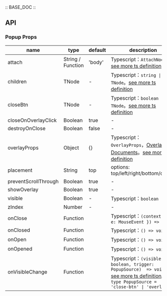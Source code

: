 :: BASE_DOC ::

## API

### Popup Props

name | type | default | description | required
-- | -- | -- | -- | --
attach | String / Function | 'body' | Typescript：`AttachNode`。[see more ts definition](https://github.com/TDesignOteam/tdesign-mobile-react/blob/develop/src/common.ts) | N
children | TNode | - | Typescript：`string \| TNode`。[see more ts definition](https://github.com/TDesignOteam/tdesign-mobile-react/blob/develop/src/common.ts) | N
closeBtn | TNode | - | Typescript：`boolean \| TNode`。[see more ts definition](https://github.com/TDesignOteam/tdesign-mobile-react/blob/develop/src/common.ts) | N
closeOnOverlayClick | Boolean | true | \- | N
destroyOnClose | Boolean | false | \- | N
overlayProps | Object | {} | Typescript：`OverlayProps`，[Overlay API Documents](./overlay?tab=api)。[see more ts definition](https://github.com/TDesignOteam/tdesign-mobile-react/tree/develop/src/popup/type.ts) | N
placement | String | top | options: top/left/right/bottom/center | N
preventScrollThrough | Boolean | true | \- | N
showOverlay | Boolean | true | \- | N
visible | Boolean | - | Typescript：`boolean` | N
zIndex | Number | - | \- | N
onClose | Function |  | Typescript：`(context: { e: MouseEvent }) => void`<br/> | N
onClosed | Function |  | Typescript：`() => void`<br/> | N
onOpen | Function |  | Typescript：`() => void`<br/> | N
onOpened | Function |  | Typescript：`() => void`<br/> | N
onVisibleChange | Function |  | Typescript：`(visible: boolean, trigger: PopupSource)  => void`<br/>[see more ts definition](https://github.com/TDesignOteam/tdesign-mobile-react/tree/develop/src/popup/type.ts)。<br/>`type PopupSource = 'close-btn' \| 'overlay'`<br/> | N
